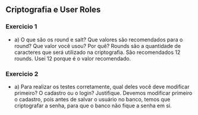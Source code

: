 ## Criptografia e User Roles

### Exercicio 1

- a) O que são os round e salt? Que valores são recomendados para o round? Que valor você usou? Por quê?
    Rounds são a quantidade de caracteres que será utilizado na criptografia. São recomendados 12 rounds. Usei 12 porque é o valor recomendado.


### Exercicio 2

- a) Para realizar os testes corretamente, qual deles você deve modificar primeiro? O cadastro ou o login? Justifique.
    Devemos modificar primeiro o cadastro, pois antes de salvar o usuário no banco, temos que criptografar a senha, para que o banco não fique a senha em si.

